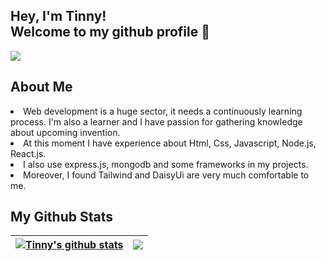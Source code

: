 ## Hey, I'm Tinny! <br> Welcome to my github profile 👋

<!--
**TinnyDatta/TinnyDatta** is a ✨ _special_ ✨ repository because its `README.md` (this file) appears on your GitHub profile.

Here are some ideas to get you started:

- 🔭 I’m currently working on ...
- 🌱 I’m currently learning ...
- 👯 I’m looking to collaborate on ...
- 🤔 I’m looking for help with ...
- 💬 Ask me about ...
- 📫 How to reach me: ...
- 😄 Pronouns: ...
- ⚡ Fun fact: ...
-->

<img src="https://i.ibb.co/fMkvY0J/1699252040022.jpg"></img>

## About Me
<li>
  Web development is a huge sector, it needs a continuously learning process. I'm also a learner and I have passion for gathering knowledge about upcoming invention.  
</li>
<li>
  At this moment I have experience about Html, Css, Javascript, Node.js, React.js.
</li>
<li>
   I also use express.js, mongodb and some frameworks in my projects.
</li>
<li>
  Moreover, I found Tailwind and DaisyUi are very much comfortable to me.
</li>

## My Github Stats
| <a href="https://github.com/TinnyDatta/github-readme-stats"><img align="center" src="https://github-readme-stats.vercel.app/api?username=TinnyDatta&show_icons=true&include_all_commits=true&theme=buefy&hide_border=true" alt="Tinny's github stats" /></a> | <a href="https://github.com/TinnyDatta/github-readme-stats"><img align="center" src="https://github-readme-stats.vercel.app/api/top-langs/?username=TinnyDatta&layout=compact&theme=buefy&hide_border=true" /></a> |
| ------------- | ------------- |

